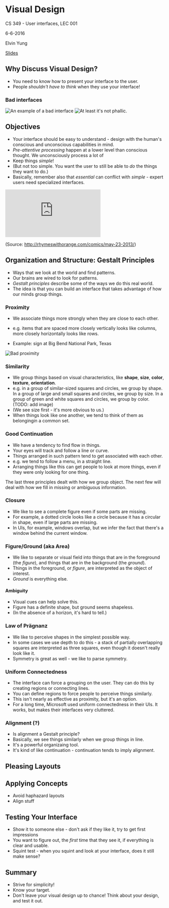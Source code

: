 # Visual Design

CS 349 - User interfaces, LEC 001

6-6-2016

Elvin Yung

[Slides](https://www.student.cs.uwaterloo.ca/~cs349/s16/slides/6.1-visual_design.pdf)

## Why Discuss Visual Design?
* You need to know how to present your interface to the user.
* People *shouldn't have to think* when they use your interface!

### Bad interfaces
![An example of a bad interface](https://diyivorytower.files.wordpress.com/2011/01/2011_01_12-bulk-rename-utility.jpg)
![At least it's not phallic.](http://www.piedpiper.com/app/themes/pied-piper/dist/images/interface_large.jpg)

## Objectives
* Your interface should be easy to  understand - design with the human's conscious and unconscious capabilities in mind.
* *Pre-attentive processing* happen at a lower level than conscious thought. We unconsciously process a lot of
* Keep things *simple*!
* (But not too simple. You want the user to still be able to *do* the things they want to do.)
* Basically, remember also that *essential* can conflict with *simple* - expert users need specialized interfaces.

![Ultimate sophistication](https://safr.kingfeatures.com/idn/cnfeed/zone/js/content.php?file=aHR0cDovL3NhZnIua2luZ2ZlYXR1cmVzLmNvbS9SaHltZXNXaXRoT3JhbmdlLzIwMTMvMDUvUmh5bWVzX3dpdGhfT3JhbmdlLjIwMTMwNTIzXzkwMC5naWY=)

(Source: http://rhymeswithorange.com/comics/may-23-2013/)

## Organization and Structure: Gestalt Principles
* Ways that we look at the world and find patterns.
* Our brains are wired to look for patterns.
* *Gestalt principles* describe some of the ways we do this real world.
* The idea is that you can build an interface that takes advantage of how our minds group things.

### Proximity
* We associate things more strongly when they are close to each other.
* e.g. items that are spaced more closely vertically looks like columns, more closely horizontally looks like rows.

* Example: sign at Big Bend National Park, Texas

![Bad proximity](https://www.nps.gov/common/uploads/photogallery/imr/park/bibe/60014F41-155D-451F-67C8B8DC3E90D16A/60014F41-155D-451F-67C8B8DC3E90D16A-large.JPG)

### Similarity
* We group things based on visual characteristics, like **shape**, **size**, **color**, **texture**, **orientation**.
* e.g. in a group of similar-sized squares and circles, we group by shape. In a group of large and small squares and circles, we group by size. In a group of green and white squares and circles, we group by color. (TODO: add image)
* (We see size first - it's more obvious to us.)
* When things look like one another, we tend to think of them as belongingin a common set.

### Good Continuation
* We have a tendency to find flow in things.
* Your eyes will track and follow a line or curve.
* Things arranged in such pattern tend to get associated with each other.
* e.g. we tend to follow a menu, in a straight line.
* Arranging things like this can get people to look at more things, even if they were only looking for one thing.

The last three principles dealt with how we group object. The next few will deal with how we fill in missing or ambiguous information.

### Closure
* We like to see a complete figure even if some parts are missing.
* For example, a dotted circle looks like a circle because it has a circular in shape, even if large parts are missing.
* In UIs, for example, windows overlap, but we infer the fact that there's a window behind the current window.

### Figure/Ground (aka Area)
* We like to separate or visual field into things that are in the foreground (the *figure*), and things that are in the background (the *ground*).
* Things in the foreground, or *figure*, are interpreted as the object of interest.
* *Ground* is everything else.

#### Ambiguity
* Visual cues can help solve this.
* Figure has a definite shape, but ground seems shapeless.
* (In the absence of a horizon, it's hard to tell.)

### Law of Prägnanz
* We like to perceive shapes in the simplest possible way.
* In some cases we use depth to do this - a stack of partially overlapping squares are interpreted as three squares, even though it doesn't really look like it.
* Symmetry is great as well - we like to parse symmetry.

### Uniform Connectedness
* The interface can force a grouping on the user. They can do this by creating regions or connecting lines.
* You can define regions to force people to perceive things similarly.
* This isn't nearly as effective as proximity, but it's an option.
* For a long time, Microsoft used uniform connectedness in their UIs. It works, but makes their interfaces very cluttered.

### Alignment (?)
* Is alignment a Gestalt principle?
* Basically, we see things similarly when we group things in line.
* It's a powerful organizaing tool.
* It's kind of like continuation - continuation tends to imply alignment.

## Pleasing Layouts

## Applying Concepts
* Avoid haphazard layouts
* Align stuff

## Testing Your Interface
* Show it to someone else - don't ask if they like it, try to get first impressions
* You want to figure out, the *first* time that they see it, if everything is clear and usable.
* Squint test - when you squint and look at your interface, does it still make sense?

## Summary
* Strive for simplicity!
* Know your target.
* Don't leave your visual design up to chance! Think about your design, and test it out.
